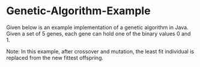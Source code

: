 # Genetic-Algorithm-Example
Given below is an example implementation of a genetic algorithm in Java.
Given a set of 5 genes, each gene can hold one of the binary values 0 and 1.

Note: In this example, after crossover and mutation, the least fit individual is replaced from the new fittest offspring.
